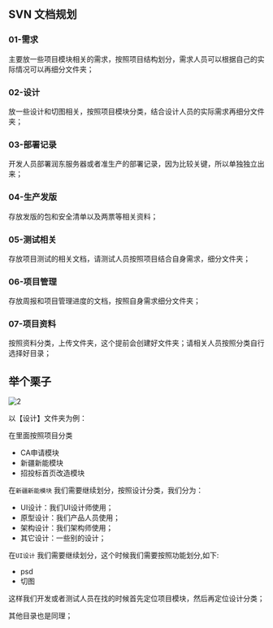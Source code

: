 ## SVN 文档规划

### 01-需求

主要放一些项目模块相关的需求，按照项目结构划分，需求人员可以根据自己的实际情况可以再细分文件夹；

### 02-设计

放一些设计和切图相关，按照项目模块分类，结合设计人员的实际需求再细分文件夹；

### 03-部署记录

开发人员部署润东服务器或者准生产的部署记录，因为比较关键，所以单独独立出来；

### 04-生产发版

存放发版的包和安全清单以及两票等相关资料；

### 05-测试相关

存放项目测试的相关文档，请测试人员按照项目结合自身需求，细分文件夹；

### 06-项目管理

存放周报和项目管理进度的文档，按照自身需求细分文件夹；

### 07-项目资料

按照资料分类，上传文件夹，这个提前会创建好文件夹；请相关人员按照分类自行选择好目录；



## 举个栗子

![2](https://timgsa.baidu.com/timg?image&quality=80&size=b9999_10000&sec=1525103827096&di=f73535748312203ca1579942a34bfada&imgtype=0&src=http%3A%2F%2Fs11.sinaimg.cn%2Fmw690%2F001NxznBzy7bJlvSquu2a%26690)

以【设计】文件夹为例：

在里面按照项目分类

* CA申请模块
* 新疆新能模块
* 招投标首页改造模块

在`新疆新能模块` 我们需要继续划分，按照设计分类，我们分为：

* UI设计：我们UI设计师使用；
* 原型设计：我们产品人员使用；
* 架构设计：我们架构师使用；
* 其它设计：一些别的设计；





在`UI设计` 我们需要继续划分，这个时候我们需要按照功能划分,如下:

* psd
* 切图

这样我们开发或者测试人员在找的时候首先定位项目模块，然后再定位设计分类；



其他目录也是同理；



#